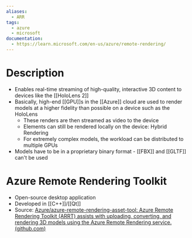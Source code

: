 ```yaml
---
aliases:
  - ARR
tags:
  - azure
  - microsoft
documentation:
  - https://learn.microsoft.com/en-us/azure/remote-rendering/
---
```

# Description
- Enables real-time streaming of high-quality, interactive 3D content to devices like the [[HoloLens 2]]
- Basically, high-end [[GPU]]s in the [[Azure]] cloud are used to render models at a higher fidelity than possible on a device such as the HoloLens
	- These renders are then streamed as video to the device
	- Elements can still be rendered locally on the device: Hybrid Rendering
	- For extremely complex models, the workload can be distributed to multiple GPUs
- Models have to be in a proprietary binary format - [[FBX]] and [[GLTF]] can't be used
# Azure Remote Rendering Toolkit
- Open-source desktop application
- Developed in [[C++]]/[[Qt]]
- Source: [Azure/azure-remote-rendering-asset-tool: Azure Remote Rendering Toolkit (ARRT) assists with uploading, converting, and rendering 3D models using the Azure Remote Rendering service. (github.com)](https://github.com/Azure/azure-remote-rendering-asset-tool)